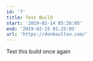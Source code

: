 ```yaml
---
id: '7'
title: Test Build
start: '2019-02-14 05:26:05'
end: '2019-02-15 01:25:05'
url: 'https://donboulton.com/'
---
```

Test this build once again
